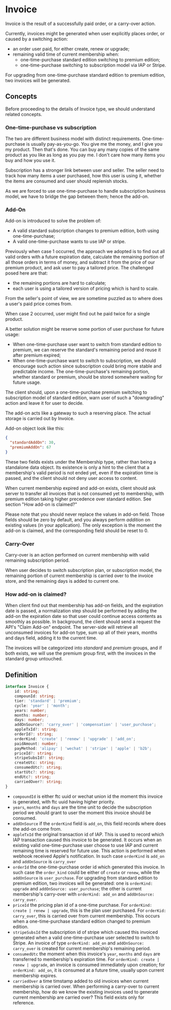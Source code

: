 # Invoice

Invoice is the result of a successfully paid order, or a carry-over action.

Currently, invoices might be generated when user explicitly places order, or caused by a switching action:

* an order user paid, for either create, renew or upgrade;
* remaining valid time of current membership when:
    * one-time-purchase standard edition switching to premium edition;
    * one-time-purchase switching to subscription model via IAP or Stripe.

For upgrading from one-time-purchase standard edition to premium edition, two invoices will be generated.

## Concepts

Before proceeding to the details of Invoice type, we should understand related concepts.

### One-time-purchase vs subscription

The two are different business model with distinct requirements. One-time-purchase is usually pay-as-you-go. You give me the money, and I give you my product. Then that's done. You can buy any many copies of the same product as you like as long as you pay me. I don't care how many items you buy and how you use it.

Subscription has a stronger link between user and seller. The seller need to track how many items a user purchased, how this user is using it, whether the items are consumed and user should replenish stocks.

As we are forced to use one-time-purchase to handle subscription business model, we have to bridge the gap between them; hence the add-on.

### Add-On

Add-on is introduced to solve the problem of:

* A valid standard subscription changes to premium edition, both using one-time-purchase;
* A valid one-time-purchase wants to use IAP or stripe.

Previously when case 1 occurred, the approach we adopted is to find out all valid orders with a future expiration date, calculate the remaining portion of all those orders in terms of money, and subtract it from the price of our premium product, and ask user to pay a tailored price. The challenged posed here are that:

* the remaining portions are hard to calculate;
* each user is using a tailored version of pricing which is hard to scale.
  
From the seller's point of view, we are sometime puzzled as to where does a user's paid price comes from.

When case 2 occurred, user might find out he paid twice for a single product.

A better solution might be reserve some portion of user purchase for future usage:

* When one-time-purchase user want to switch from standard edition to premium, we can reserve the standard's remaining period and reuse it after premium expired;
* When one-time-purchase want to switch to subscription, we should encourage such action since subscription could bring more stable and predictable income. The one-time-purchase's remaining portion, whether standard or premium, should be stored somewhere waiting for future usage. 
  
The client should, upon a one-time-purchase premium switching to subscription model of standard edition, warn user of such a "downgrading" action and leave it for user to decide.

The add-on acts like a gateway to such a reserving place. The actual storage is carried out by Invoice.

Add-on object look like this:

```json
{
  "standardAddOn": 30,
  "premiumAddOn": 67
}
``` 

These two fields exists under the Membership type, rather than being a standalone data object. Its existence is only a hint to the client that a membership's valid period is not ended yet, even if the expiration time is passed, and the client should not deny user access to content.

When current membership expired and add-on exists, client should ask server to transfer all invoices that is not consumed yet to membership, with premium edition taking higher precedence over standard edition. See section "How add-on is claimed?"

Please note that you should never replace the values in add-on field. Those fields should be zero by default, and you always perform *addition* on existing values (in your application). The only exception is the moment the add-on is claimed, and the corresponding field should be reset to 0.

### Carry-Over

Carry-over is an action performed on current membership with valid remaining subscription period.

When user decides to switch subscription plan, or subscription model, the remaining portion of current membership is carried over to the invoice store, and the remaining days is added to current one.

### How add-on is claimed?

When client find out that membership has add-on fields, and the expiration date is passed, a normalization step should be performed by adding the add-on the expiration date so that user could continue access contents as smoothly as possible. In background, the client should send a request the API's "Claim Add-on" endpoint. The server-side will retrieve all unconsumed invoices for add-on type, sum up all of their years, months and days field, adding it to the current time.

The invoices will be categorized into *standard* and *premium* groups, and if both exists, we will use the premium group first, with the invoices in the standard group untouched.

## Definition

```typescript
interface Invoice {
    id: string;
    compounId: string;
    tier: 'standard' | 'premium';
    cycle: 'year' | 'month';
    years: number;
    months: number;
    days: number;
    addOnSource?: 'carry_over' | 'compensation' | 'user_purchase';
    appleTxId?: string;
    orderId?: string;
    orderKind: 'create' | 'renew' | 'upgrade' | 'add_on';
    paidAmount: number;
    payMethod: 'alipay' | 'wechat' | 'stripe' | 'apple' | 'b2b';
    priceId?: string;
    stripeSubsId?: string;
    createUtc: string;
    consumedUtc?: string;
    startUtc?: string;
    endUtc?: string;
    carriedOver?: string;
}
```

* `compoundId` is either ftc uuid or wechat union id the moment this invoice is generated, with ftc uuid having higher priority.
* `years`, `months` and `days` are the time unit to decide the subscription period we should grant to user the moment this invoice should be consumed.
* `addOnSource` if the `orderKind` field is `add_on`, this field records where does the add-on come from.
* `appleTxId` the original transaction id of IAP. This is used to record which IAP transaction caused this invoice to be generated. It occurs when an existing valid one-time-purchase user choose to use IAP and current remaining time is reserved for future use. This action is performed when webhook received Apple's notification. In such case `orderKind` is `add_on` and `addOnSource` is `carry_over`
* `orderId` the one-time-purchase order id which generated this invoice. In such case the `order_kind` could be either of `create` or `renew`, while the `addOnSource` is `user_purchase`. For upgrading from standard edition to premium edition, two invoices will be generated: one is `orderKind: upgrade` and `addOnSource: user_purchase`; the other is current membership's carry-over with `orderKind: add_on` and `addOnSource: carry_over`.
* `priceId` the pricing plan id of a one-time purchase. For `orderKind: create | renew | upgrade`, this is the plan user purchased. For `orderKid: carry_over`, this is carried over from current membership. This occurs when a one-time-purchase standard edition changed to premium edition.
* `stripeSubsId` the subscription id of stripe which caused this invoiced generated when a valid one-time-purchase user selected to switch to Stripe. An invoice of type `orderKind: add_on` and `addOnSource: carry_over` is created for current membership's remaining period.
* `consumedUtc` the moment when this invoice's `year`, `months` and `days` are transferred to membership's expiration time. For `orderKind: create | renew | upgrade`, an invoice is consumed immediately upon creation; for `orderKind: add_on`, it is consumed at a future time, usually upon current membership expires.
* `carriedOver` a time timstamp added to old invoices when current membership is carried over. When performing a carry-over to current membership, how do we know the existing invoices used to generate current membership are carried over? This field exists only for reference.
